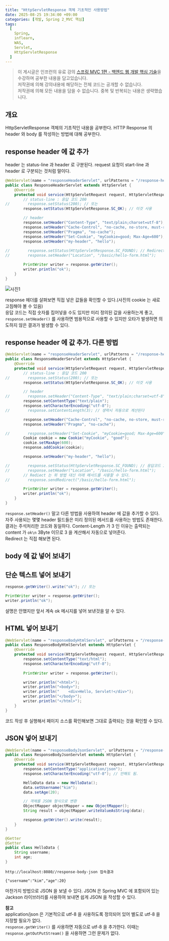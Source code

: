 ```yaml
---
title: "HttpServletResponse 객체 기초적인 사용방법"
date: 2025-08-25 19:34:00 +09:00
categories: [개발, Spring 2_MVC 핵심]
tags:
  [
    Spring,
    inflearn,
    WAS,
    Servlet,
    HttpServletResponse
  ]
---
```


> 이 게시글은 인프런의 유료 강의 [스프링 MVC 1편 - 백엔드 웹 개발 핵심 기술](https://www.inflearn.com/course/스프링-mvc-1)을 수강하며 공부한 내용을 담고있습니다.<br>
> 저작권에 의해 강의내용에 해당하는 전체 코드는 공개할 수 없습니다. <br>
> 저작권에 의해 모든 내용을 담을 수 없습니다. 중복 및 반복되는 내용은 생략했습니다.<br>

## 개요
HttpServletResponse 객체의 기초적인 내용을 공부한다.
HTTP Response 의 header 와 body 를 작성하는 방법에 대해 공부한다.

## response header 에 값 추가

header 는 status-line 과 header 로 구분된다.
request 요청이 start-line 과 header 로 구분되는 것처럼 말이다.

```java
@WebServlet(name = "responseHeaderServlet", urlPatterns = "/response-header")
public class ResponseHeaderServlet extends HttpServlet {
    @Override
    protected void service(HttpServletRequest request, HttpServletResponse response) throws ServletException, IOException {
        // status-line : 응답 코드 200
//        response.setStatus(200); // 또는
        response.setStatus(HttpServletResponse.SC_OK); // 이것 사용

        // header
        response.setHeader("Content-Type", "text/plain;charset=utf-8");
        response.setHeader("Cache-Control", "no-cache, no-store, must-revalidate");
        response.setHeader("Pragma", "no-cache");
        response.setHeader("Set-Cookie", "myCookie=good; Max-Age=600");
        response.setHeader("my-header", "hello");
        
//        response.setStatus(HttpServletResponse.SC_FOUND); // Redirect
//        response.setHeader("Location", "/basic/hello-form.html");

        PrintWriter writer = response.getWriter();
        writer.println("ok");
    }
}
```

![사진1]()<br>

response 헤더를 살펴보면 직접 넣은 값들을 확인할 수 있다.(사진의 cookie 는 새로고침해야 볼 수 있음)<br>
응답 코드는 직접 숫자를 집어넣을 수도 있지만 미리 정의된 값을 사용하는게 좋고, ```response.setHeader()``` 를 사용하면 범용적으로 사용할 수 있지만 오타가 발생하면 의도하지 않은 결과가 발생할 수 있다.<br>

## response header 에 값 추가. 다른 방법

```java
@WebServlet(name = "responseHeaderServlet", urlPatterns = "/response-header")
public class ResponseHeaderServlet extends HttpServlet {
    @Override
    protected void service(HttpServletRequest request, HttpServletResponse response) throws ServletException, IOException {
        // status-line : 응답 코드 200
//        response.setStatus(200); // 또는
        response.setStatus(HttpServletResponse.SC_OK); // 이것 사용

        // header
//        response.setHeader("Content-Type", "text/plain;charset=utf-8");
        response.setContentType("text/plain");
        response.setCharacterEncoding("utf-8");
//        response.setContentLength(3); // 생략시 자동으로 계산된다

        response.setHeader("Cache-Control", "no-cache, no-store, must-revalidate");
        response.setHeader("Pragma", "no-cache");

//        response.setHeader("Set-Cookie", "myCookie=good; Max-Age=600");
        Cookie cookie = new Cookie("myCookie", "good");
        cookie.setMaxAge(600);
        response.addCookie(cookie);

        response.setHeader("my-header", "hello");

//        response.setStatus(HttpServletResponse.SC_FOUND); // 응답코드 302, Redirect
//        response.setHeader("Location", "/basic/hello-form.html");
        // Rediect 는 위 방법 대신 아래 메서드를 사용할 수 있다.
//        response.sendRedirect("/basic/hello-form.html");

        PrintWriter writer = response.getWriter();
        writer.println("ok");
    }
}
```

```response.setHeader()``` 말고 다른 방법을 사용하여 header 에 값을 추가할 수 있다.<br>
자주 사용되는 몇몇 header 필드들은 미리 정의된 메서드를 사용하는 방법도 존재한다.<br>
결과는 주석처리한 코드와 동일하다. Content-Length 가 3 인 이유는 출력되는 content 가 ```ok\n``` 3Byte 이므로 3 을 계산해서 자동으로 넣어준다.<br>
Redirect 는 직접 해보면 된다.<br>

## body 에 값 넣어 보내기

## 단순 텍스트 넣어 보내기

```java
response.getWriter().write("ok"); // 또는

PrintWriter writer = response.getWriter();
writer.println("ok");
```
설명은 안했지만 앞서 계속 ok 메시지를 넣어 보낸것을 알 수 있다.<br>

## HTML 넣어 보내기

```java
@WebServlet(name = "responseBodyHtmlServlet", urlPatterns = "/response-body-html")
public class ResponseBodyHtmlServlet extends HttpServlet {
    @Override
    protected void service(HttpServletRequest request, HttpServletResponse response) throws ServletException, IOException {
        response.setContentType("text/html");
        response.setCharacterEncoding("utf-8");
        
        PrintWriter writer = response.getWriter();

        writer.println("<html>");
        writer.println("<body>");
        writer.println("    <div>Hello, Servlet!</div>");
        writer.println("</body>");
        writer.println("</html>");
    }
}
```

코드 작성 후 실행해서 페이지 소스를 확인해보면 그대로 출력되는 것을 확인할 수 있다.<br>

## JSON 넣어 보내기

```java
@WebServlet(name = "responseBodyJsonServlet", urlPatterns = "/response-body-json")
public class ResponseBodyJsonServlet extends HttpServlet {
    @Override
    protected void service(HttpServletRequest request, HttpServletResponse response) throws ServletException, IOException {
        response.setContentType("application/json");
        response.setCharacterEncoding("utf-8"); // 안해도 됨.

        HelloData data = new HelloData();
        data.setUsername("kim");
        data.setAge(20);

        // 객체를 JSON 형식으로 변환
        ObjectMapper objectMapper = new ObjectMapper();
        String result = objectMapper.writeValueAsString(data);

        response.getWriter().write(result);
    }
}
```

```java
@Getter
@Setter
public class HelloData {
    String username;
    int age;
}
```

```
http://localhost:8080//response-body-json 접속결과

{"username":"kim","age":20}
```

마찬가지 방법으로 JSON 을 보낼 수 있다. JSON 은 Spring MVC 에 포함되어 있는 Jackson 라이브러리를 사용하여 보내면 쉽게 JSON 을 작성할 수 있다.<br>

**참고**<br>
application/json 은 기본적으로 utf-8 을 사용하도록 정의되어 있어 별도로 utf-8 을 지정할 필요가 없다.<br>
```response.getWriter()``` 를 사용하면 자동으로 utf-8 을 추가한다. 이때는 ```response.getOutPutStream()``` 을 사용하면 그런 문제가 없다.<br>
